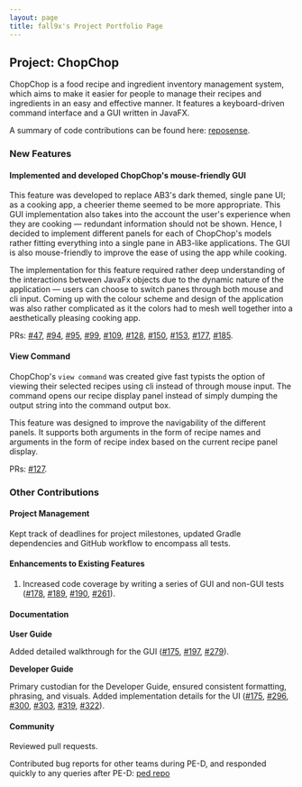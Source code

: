 ```yaml
---
layout: page
title: fall9x's Project Portfolio Page
---
```


## Project: ChopChop

ChopChop is a food recipe and ingredient inventory management system, which aims to make it easier for people to manage their recipes and ingredients in an easy and effective manner. It features a keyboard-driven command interface and a GUI written in JavaFX.

A summary of code contributions can be found here: [reposense](https://nus-cs2103-ay2021s1.github.io/tp-dashboard/#breakdown=true&search=fall9x).

### New Features

#### Implemented and developed ChopChop's mouse-friendly GUI

This feature was developed to replace AB3's dark themed, single pane UI; as a cooking app, a cheerier theme seemed to be more appropriate. This GUI implementation also takes into the account the user's experience when they are cooking — redundant information should not be shown. Hence, I decided to implement different panels for each of ChopChop's models rather fitting everything into a single pane in AB3-like applications. The GUI is also mouse-friendly to improve the ease of using the app while cooking.

The implementation for this feature required rather deep understanding of the interactions between JavaFx objects due to the dynamic nature of the application — users can choose to switch panes through both mouse and cli input. Coming up with the colour scheme and design of the application was also rather complicated as it the colors had to mesh well together into a aesthetically pleasing cooking app.

PRs: [#47](https://github.com/AY2021S1-CS2103T-T10-3/tp/pull/47), [#94](https://github.com/AY2021S1-CS2103T-T10-3/tp/pull/94), [#95](https://github.com/AY2021S1-CS2103T-T10-3/tp/pull/95), [#99](https://github.com/AY2021S1-CS2103T-T10-3/tp/pull/99), [#109](https://github.com/AY2021S1-CS2103T-T10-3/tp/pull/109), [#128](https://github.com/AY2021S1-CS2103T-T10-3/tp/pull/128), [#150](https://github.com/AY2021S1-CS2103T-T10-3/tp/pull/150), [#153](https://github.com/AY2021S1-CS2103T-T10-3/tp/pull/153), [#177](https://github.com/AY2021S1-CS2103T-T10-3/tp/pull/177), [#185](https://github.com/AY2021S1-CS2103T-T10-3/tp/pull/185).



#### View Command

ChopChop's `view command` was created give fast typists the option of viewing their selected recipes using cli instead of through mouse input. The command opens our recipe display panel instead of simply dumping the output string into the command output box.

This feature was designed to improve the navigability of the different panels. It supports both arguments in the form of recipe names and arguments in the form of recipe index based on the current recipe panel display. 

PRs: [#127](https://github.com/AY2021S1-CS2103T-T10-3/tp/pull/127).



### Other Contributions

#### Project Management
Kept track of deadlines for project milestones, updated Gradle dependencies and GitHub workflow to encompass all tests.

#### Enhancements to Existing Features

1. Increased code coverage by writing a series of GUI and non-GUI tests ([#178](https://github.com/AY2021S1-CS2103T-T10-3/tp/pull/178), [#189](https://github.com/AY2021S1-CS2103T-T10-3/tp/pull/189), [#190](https://github.com/AY2021S1-CS2103T-T10-3/tp/pull/190), [#261](https://github.com/AY2021S1-CS2103T-T10-3/tp/pull/261)).



#### Documentation
**User Guide**

Added detailed walkthrough for the GUI ([#175](https://github.com/AY2021S1-CS2103T-T10-3/tp/pull/175), [#197](https://github.com/AY2021S1-CS2103T-T10-3/tp/pull/197), [#279](https://github.com/AY2021S1-CS2103T-T10-3/tp/pull/279)).

**Developer Guide**

Primary custodian for the Developer Guide, ensured consistent formatting, phrasing, and visuals. Added implementation details for the UI ([#175](https://github.com/AY2021S1-CS2103T-T10-3/tp/pull/175), [#296](https://github.com/AY2021S1-CS2103T-T10-3/tp/pull/296), [#300](https://github.com/AY2021S1-CS2103T-T10-3/tp/pull/300), [#303](https://github.com/AY2021S1-CS2103T-T10-3/tp/pull/303), [#319](https://github.com/AY2021S1-CS2103T-T10-3/tp/pull/319), [#322](https://github.com/AY2021S1-CS2103T-T10-3/tp/pull/322)).




#### Community

Reviewed pull requests.

Contributed bug reports for other teams during PE-D, and responded quickly to any queries after PE-D: [ped repo](https://github.com/fall9x/ped/issues)
